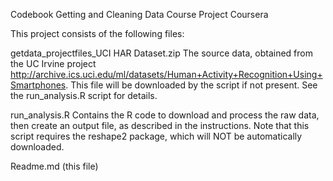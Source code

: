 

Codebook
Getting and Cleaning Data Course Project
Coursera

This project consists of the following files:

getdata_projectfiles_UCI HAR Dataset.zip The source data, obtained from the UC Irvine project http://archive.ics.uci.edu/ml/datasets/Human+Activity+Recognition+Using+Smartphones. This file will be downloaded by the script if not present. See the run_analysis.R script for details.

run_analysis.R Contains the R code to download and process the raw data, then create an output file, as described in the instructions. Note that this script requires the reshape2 package, which will NOT be automatically downloaded.

Readme.md (this file)

